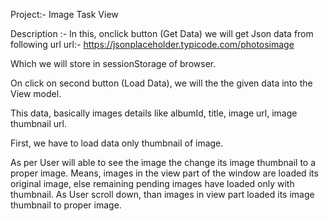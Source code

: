 Project:- Image Task View

Description :-
In this, onclick button (Get Data) we will get Json data from following url
url:- https://jsonplaceholder.typicode.com/photosimage 

Which we will store in sessionStorage of browser.

On click on second button (Load Data), we will the the given data into the View model.

This data, basically images details like albumId, title, image url, image thumbnail url.

First, we have to load data only thumbnail of image.

As per User will able to see the image the change its image thumbnail to a proper image.
Means, images in the view part of the window are loaded its original image,
else remaining pending images have loaded only with thumbnail.
As User scroll down, than images in view part loaded its image thumbnail to proper image.

